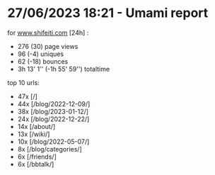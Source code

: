 # 27/06/2023 18:21 - Umami report
for www.shifeiti.com [24h] :

 - 276 (30) page views
 - 96 (-4) uniques
 - 62 (-18) bounces
 - 3h 13' 1'' (-1h 55' 59'') totaltime


top 10 urls:
 - 47x [/]
 - 44x [/blog/2022-12-09/]
 - 38x [/blog/2023-01-12/]
 - 24x [/blog/2022-12-22/]
 - 14x [/about/]
 - 13x [/wiki/]
 - 10x [/blog/2022-05-07/]
 - 8x [/blog/categories/]
 - 6x [/friends/]
 - 6x [/bbtalk/]


